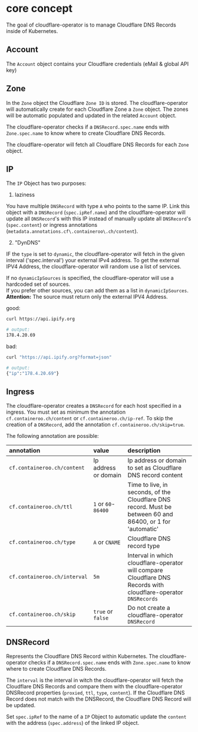 # core concept

The goal of cloudflare-operator is to manage Cloudflare DNS Records inside of Kubernetes.

## Account

The `Account` object contains your Cloudflare credentials (eMail & global API key)

## Zone

In the `Zone` object the Cloudflare `Zone ID` is stored. The cloudflare-operator will automatically create for each Cloudflare Zone a `Zone` object.
The zones will be automatic populated and updated in the related `Account` object.

The cloudflare-operator checks if a `DNSRecord.spec.name` ends with `Zone.spec.name` to know where to create Cloudflare DNS Records.

The cloudflare-operator will fetch all Cloudflare DNS Records for each `Zone` object.

## IP

The `IP` Object has two purposes:

1. laziness

You have multiple `DNSRecord` with type `A` who points to the same IP. Link this object with a `DNSRecord` (`spec.ipRef.name`) and the cloudflare-operator will update all `DNSRecord`'s with this IP instead of manually update all `DNSRecord`'s (`spec.content`) or ingress annotations (`metadata.annotations.cf\.containeroo\.ch/content`).

2. "DynDNS"

IF the `type` is set to `dynamic`, the cloudflare-operator will fetch in the given interval ('spec.interval') your external IPv4 address. To get the external IPV4 Address, the cloudflare-operator will random use a list of services.

If no `dynamicIpSources` is specified, the cloudflare-operator will use a hardcoded set of sources.  
If you prefer other sources, you can add them as a list in `dynamicIpSources`.
**Attention:** The source must return only the external IPV4 Address.

good:

```bash
curl https://api.ipify.org

# output:
178.4.20.69
```

bad:

```bash
curl "https://api.ipify.org?format=json"

# output:
{"ip":"178.4.20.69"}
```

## Ingress

The cloudflare-operator creates a `DNSRecord` for each host specified in a ingress.
You must set as minimum the annotation `cf.containeroo.ch/content` or `cf.containeroo.ch/ip-ref`.
To skip the creation of a `DNSRecord`, add the annotation `cf.containeroo.ch/skip=true`.

The following annotation are possible:

| annotation                   | value                | description                                                                                                     |
| :--------------------------- | :------------------- | :-------------------------------------------------------------------------------------------------------------- |
| `cf.containeroo.ch/content`  | Ip address or domain | Ip address or domain to set as Cloudflare DNS record content                                                    |
| `cf.containeroo.ch/ttl`      | `1` or `60`-`86400`  | Time to live, in seconds, of the Cloudflare DNS record. Must be between 60 and 86400, or 1 for 'automatic'      |
| `cf.containeroo.ch/type`     | `A` or `CNAME`       | Cloudflare DNS record type                                                                                      |
| `cf.containeroo.ch/interval` | `5m`                 | Interval in which cloudflare-operator will compare Cloudflare DNS Records with cloudflare-operator `DNSRecords` |
| `cf.containeroo.ch/skip`     | `true` or `false`    | Do not create a cloudflare-operator `DNSRecord`                                                                 |

## DNSRecord

Represents the Cloudflare DNS Record within Kubernetes. The cloudflare-operator checks if a `DNSRecord.spec.name` ends with `Zone.spec.name` to know where to create Cloudflare DNS Records.

The `interval` is the interval in witch the cloudflare-operator will fetch the Cloudflare DNS Records and compare them with the cloudflare-operator DNSRecord properties (`proxied`, `ttl`, `type`, `content`). If the Cloudflare DNS Record does not match with the DNSRecord, the Cloudflare DNS Record will be updated.

Set `spec.ipRef` to the name of a `IP` Object to automatic update the `content` with the address (`spec.address`) of the linked IP object.
